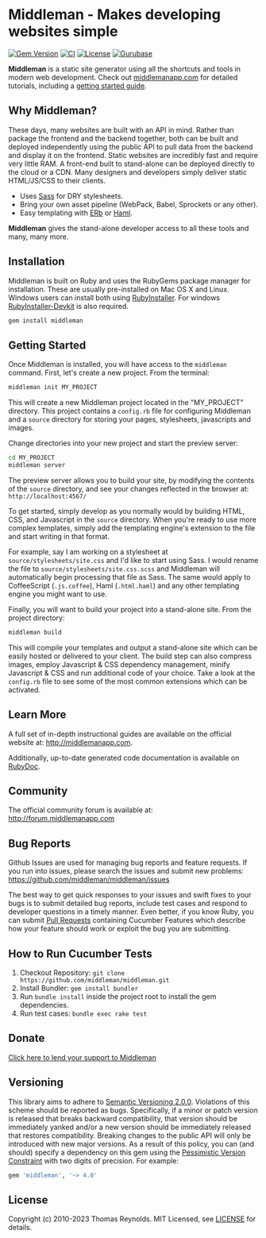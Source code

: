 # Middleman - Makes developing websites simple

[![Gem Version](http://img.shields.io/gem/v/middleman.svg?style=flat)][gem]
[![CI](https://github.com/middleman/middleman/actions/workflows/ci.yml/badge.svg)](https://github.com/middleman/middleman/actions/workflows/ci.yml)
[![License](http://img.shields.io/badge/license-MIT-blue.svg?style=flat)][license]
[![Gurubase](https://img.shields.io/badge/Gurubase-Ask%20Middleman%20Guru-006BFF)](https://gurubase.io/g/middleman)

**Middleman** is a static site generator using all the shortcuts and tools in modern web development. Check out [middlemanapp.com](http://middlemanapp.com/) for detailed tutorials, including a [getting started guide](http://middlemanapp.com/basics/getting-started/).

## Why Middleman?

These days, many websites are built with an API in mind. Rather than package the frontend and the backend together, both can be built and deployed independently using the public API to pull data from the backend and display it on the frontend. Static websites are incredibly fast and require very little RAM. A front-end built to stand-alone can be deployed directly to the cloud or a CDN. Many designers and developers simply deliver static HTML/JS/CSS to their clients.

- Uses [Sass](https://sass-lang.com/) for DRY stylesheets.
- Bring your own asset pipeline (WebPack, Babel, Sprockets or any other).
- Easy templating with [ERb](https://ruby-doc.org/stdlib-2.0.0/libdoc/erb/rdoc/ERB.html) or [Haml](https://haml.info/).

**Middleman** gives the stand-alone developer access to all these tools and many, many more.

## Installation

Middleman is built on Ruby and uses the RubyGems package manager for installation. These are usually pre-installed on Mac OS X and Linux. Windows users can install both using [RubyInstaller]. For windows [RubyInstaller-Devkit] is also required.

```bash
gem install middleman
```

## Getting Started

Once Middleman is installed, you will have access to the `middleman` command. First, let's create a new project. From the terminal:

```bash
middleman init MY_PROJECT
```

This will create a new Middleman project located in the "MY_PROJECT" directory. This project contains a `config.rb` file for configuring Middleman and a `source` directory for storing your pages, stylesheets, javascripts and images.

Change directories into your new project and start the preview server:

```bash
cd MY_PROJECT
middleman server
```

The preview server allows you to build your site, by modifying the contents of the `source` directory, and see your changes reflected in the browser at: `http://localhost:4567/`

To get started, simply develop as you normally would by building HTML, CSS, and Javascript in the `source` directory. When you're ready to use more complex templates, simply add the templating engine's extension to the file and start writing in that format.

For example, say I am working on a stylesheet at `source/stylesheets/site.css` and I'd like to start using Sass. I would rename the file to `source/stylesheets/site.css.scss` and Middleman will automatically begin processing that file as Sass. The same would apply to CoffeeScript (`.js.coffee`), Haml (`.html.haml`) and any other templating engine you might want to use.

Finally, you will want to build your project into a stand-alone site. From the project directory:

```bash
middleman build
```

This will compile your templates and output a stand-alone site which can be easily hosted or delivered to your client. The build step can also compress images, employ Javascript & CSS dependency management, minify Javascript & CSS and run additional code of your choice. Take a look at the `config.rb` file to see some of the most common extensions which can be activated.

## Learn More

A full set of in-depth instructional guides are available on the official website at: <http://middlemanapp.com>.

Additionally, up-to-date generated code documentation is available on [RubyDoc].

## Community

The official community forum is available at: <http://forum.middlemanapp.com>

## Bug Reports

Github Issues are used for managing bug reports and feature requests. If you run into issues, please search the issues and submit new problems: <https://github.com/middleman/middleman/issues>

The best way to get quick responses to your issues and swift fixes to your bugs is to submit detailed bug reports, include test cases and respond to developer questions in a timely manner. Even better, if you know Ruby, you can submit [Pull Requests](https://help.github.com/articles/using-pull-requests) containing Cucumber Features which describe how your feature should work or exploit the bug you are submitting.

## How to Run Cucumber Tests

1. Checkout Repository: `git clone https://github.com/middleman/middleman.git`
2. Install Bundler: `gem install bundler`
3. Run `bundle install` inside the project root to install the gem dependencies.
4. Run test cases: `bundle exec rake test`

## Donate

[Click here to lend your support to Middleman](https://github.com/sponsors/tdreyno)

## Versioning

This library aims to adhere to [Semantic Versioning 2.0.0][semver]. Violations
of this scheme should be reported as bugs. Specifically, if a minor or patch
version is released that breaks backward compatibility, that version should be
immediately yanked and/or a new version should be immediately released that
restores compatibility. Breaking changes to the public API will only be
introduced with new major versions. As a result of this policy, you can (and
should) specify a dependency on this gem using the [Pessimistic Version
Constraint][pvc] with two digits of precision. For example:

```ruby
gem 'middleman', '~> 4.0'
```

[semver]: http://semver.org/
[pvc]: http://guides.rubygems.org/patterns/#pessimistic-version-constraint

## License

Copyright (c) 2010-2023 Thomas Reynolds. MIT Licensed, see [LICENSE] for details.

[gem]: https://rubygems.org/gems/middleman
[rubyinstaller]: http://rubyinstaller.org/
[rubyinstaller-devkit]: http://rubyinstaller.org/add-ons/devkit/
[rubydoc]: http://rubydoc.info/github/middleman/middleman
[license]: https://github.com/middleman/middleman/blob/master/LICENSE.md
